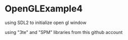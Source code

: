 # OpenGLExample4


using SDL2 to initialize open gl window

using "3te" and "SPM" libraries from this github account
